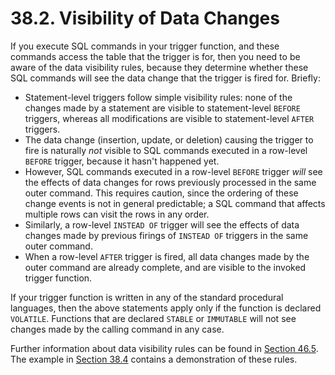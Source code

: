 # 38.2. Visibility of Data Changes

If you execute SQL commands in your trigger function, and these commands access the table that the trigger is for, then you need to be aware of the data visibility rules, because they determine whether these SQL commands will see the data change that the trigger is fired for. Briefly:

* Statement-level triggers follow simple visibility rules: none of the changes made by a statement are visible to statement-level `BEFORE` triggers, whereas all modifications are visible to statement-level `AFTER` triggers.
* The data change (insertion, update, or deletion) causing the trigger to fire is naturally _not_ visible to SQL commands executed in a row-level `BEFORE` trigger, because it hasn't happened yet.
* However, SQL commands executed in a row-level `BEFORE` trigger _will_ see the effects of data changes for rows previously processed in the same outer command. This requires caution, since the ordering of these change events is not in general predictable; a SQL command that affects multiple rows can visit the rows in any order.
* Similarly, a row-level `INSTEAD OF` trigger will see the effects of data changes made by previous firings of `INSTEAD OF` triggers in the same outer command.
* When a row-level `AFTER` trigger is fired, all data changes made by the outer command are already complete, and are visible to the invoked trigger function.

If your trigger function is written in any of the standard procedural languages, then the above statements apply only if the function is declared `VOLATILE`. Functions that are declared `STABLE` or `IMMUTABLE` will not see changes made by the calling command in any case.

Further information about data visibility rules can be found in [Section 46.5](https://www.postgresql.org/docs/13/spi-visibility.html). The example in [Section 38.4](https://www.postgresql.org/docs/13/trigger-example.html) contains a demonstration of these rules.
